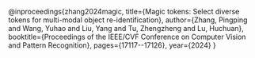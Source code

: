 @inproceedings{zhang2024magic,
  title={Magic tokens: Select diverse tokens for multi-modal object re-identification},
  author={Zhang, Pingping and Wang, Yuhao and Liu, Yang and Tu, Zhengzheng and Lu, Huchuan},
  booktitle={Proceedings of the IEEE/CVF Conference on Computer Vision and Pattern Recognition},
  pages={17117--17126},
  year={2024}
}
